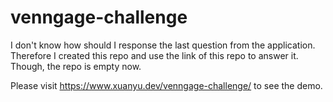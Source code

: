 # venngage-challenge

I don't know how should I response the last question from the application. Therefore I created this repo and use the link of this repo to answer it. Though, the repo is empty now.

Please visit https://www.xuanyu.dev/venngage-challenge/ to see the demo.